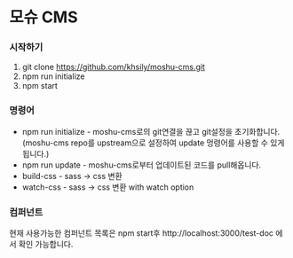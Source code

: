 # 모슈 CMS

### 시작하기
1. git clone https://github.com/khsily/moshu-cms.git
2. npm run initialize
3. npm start

### 명령어
- npm run initialize - moshu-cms로의 git연결을 끊고 git설정을 초기화합니다. 
  (moshu-cms repo를 upstream으로 설정하여 update 멍령어를 사용할 수 있게 됩니다.)
- npm run update - moshu-cms로부터 업데이트된 코드를 pull해옵니다.
- build-css - sass -> css 변환
- watch-css - sass -> css 변환 with watch option

### 컴퍼넌트
현재 사용가능한 컴퍼넌트 목록은 npm start후
http://localhost:3000/test-doc 에서 확인 가능합니다.